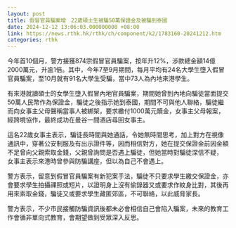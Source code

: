 ```yaml
---
layout: post
title: 假冒官員騙案增　22歲碩士生被騙50萬保證金及被騙到泰國
date: 2024-12-12 13:06:03.000000000 +08:00
link: https://news.rthk.hk/rthk/ch/component/k2/1783160-20241212.htm
categories: rthk
---
```


今年首10個月，警方接獲874宗假冒官員騙案，按年升12%，涉款總金額14億2000萬元，升逾1倍。其中，今年7至9月期間，每月平均有24名大學生墮入假冒官員騙案，至10月就有91名大學生受騙，當中73人為內地來港學生。

有來港就讀碩士的女學生墮入假冒內地官員騙案，期間她曾到內地向騙徒當面提交50萬人民幣作為保證金，騙徒之後指示她到泰國，期間不可與他人聯絡，騙徒繼而向女事主父母聲稱當事人被綁架，要求繳付1000萬元贖金，女事主父母報案，經跨境協作，最終成功在曼谷一間酒店尋回女事主。

這名22歲女事主表示，騙徒長時間與她通話，令她無時間思考，加上對方在視像通訊中，穿著公安制服及有出示證件等，因而相信對方，她在提交保證金前因金額不足曾向父親索取金錢，父親曾詢問是否遇上騙徒，但她當時對騙徒深信不疑， 女事主表示來港時曾參與防騙講座，但以為自己不會遇上。

警方表示，留意到假冒官員騙案有新犯案手法，騙徒不只要求學生繳交保證金，亦會要求學生拍攝祼照或短片，以證明身上沒有偷錄器又或要求作紋身比對，其後再用來索取金錢，騙徒又或要求學生藏匿郊區，不可聯絡，以此威脅家長。

警方表示，不少市民接觸防騙資訊後都未必會相信自己會陷入騙案，未來的教育工作會循非單向式教育，會期望做到受眾深入反思。
